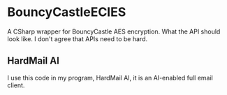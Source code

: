 # BouncyCastleECIES
A CSharp wrapper for BouncyCastle AES encryption. What the API should look like. I don't agree that APIs need to be hard.
## HardMail AI
I use this code in my program, HardMail AI, it is an AI-enabled full email client.
